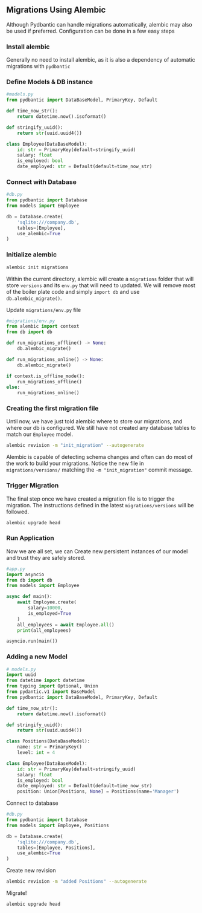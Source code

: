 ## Migrations Using Alembic
Although Pydbantic can handle migrations automatically, alembic may also be used if preferred. Configuration can be done in a few easy steps

### Install alembic
Generally no need to install alembic, as it is also a dependency of automatic migrations with `pydbantic`

### Define Models & DB instance
```python
#models.py
from pydbantic import DataBaseModel, PrimaryKey, Default

def time_now_str():
    return datetime.now().isoformat()

def stringify_uuid():
    return str(uuid.uuid4())

class Employee(DataBaseModel):
    id: str = PrimaryKey(default=stringify_uuid)
    salary: float
    is_employed: bool
    date_employed: str = Default(default=time_now_str)
```

### Connect with Database
```python
#db.py
from pydbantic import Database
from models import Employee

db = Database.create(
    'sqlite:///company.db',
    tables=[Employee],
    use_alembic=True
)
```
### Initialize alembic
```bash
alembic init migrations
```
Within the current directory, alembic will create a `migrations` folder that will store `versions` and its `env.py` that will need to updated. We will remove most of the boiler plate code and simply `import db` and use `db.alembic_migrate()`.


Update `migrations/env.py` file
```python
#migrations/env.py
from alembic import context
from db import db

def run_migrations_offline() -> None:
    db.alembic_migrate()

def run_migrations_online() -> None:
    db.alembic_migrate()

if context.is_offline_mode():
    run_migrations_offline()
else:
    run_migrations_online()
```

### Creating the first migration file
Until now, we have just told alembic where to store our migrations, and where our db is configured. We still have not created any database tables to match our `Employee` model.
```bash
alembic revision -m "init_migration" --autogenerate
```

Alembic is capable of detecting schema changes and often can do most of the work to build your migrations. Notice the new file in `migrations/versions/` matching the `-m "init_migration"` commit message.


### Trigger Migration
The final step once we have created a migration file is to trigger the migration. The instructions defined in the latest `migrations/versions` will be followed.

```bash
alembic upgrade head
```

### Run Application
Now we are all set, we can Create new persistent instances of our model and trust they are safely stored.

```python
#app.py
import asyncio
from db import db
from models import Employee

async def main():
    await Employee.create(
        salary=10000,
        is_employed=True
    )
    all_employees = await Employee.all()
    print(all_employees)

asyncio.run(main())
```

### Adding a new Model

```python
# models.py
import uuid
from datetime import datetime
from typing import Optional, Union
from pydantic.v1 import BaseModel
from pydbantic import DataBaseModel, PrimaryKey, Default

def time_now_str():
    return datetime.now().isoformat()

def stringify_uuid():
    return str(uuid.uuid4())

class Positions(DataBaseModel):
    name: str = PrimaryKey()
    level: int = 4

class Employee(DataBaseModel):
    id: str = PrimaryKey(default=stringify_uuid)
    salary: float
    is_employed: bool
    date_employed: str = Default(default=time_now_str)
    position: Union[Positions, None] = Positions(name='Manager')
```

Connect to database

```python
#db.py
from pydbantic import Database
from models import Employee, Positions

db = Database.create(
    'sqlite:///company.db',
    tables=[Employee, Positions],
    use_alembic=True
)
```
Create new revision

```bash
alembic revision -m "added Positions" --autogenerate
```
Migrate!
```bash
alembic upgrade head
```
